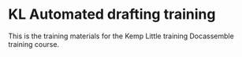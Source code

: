 # KL Automated drafting training

This is the training materials for the Kemp Little training Docassemble training course.
